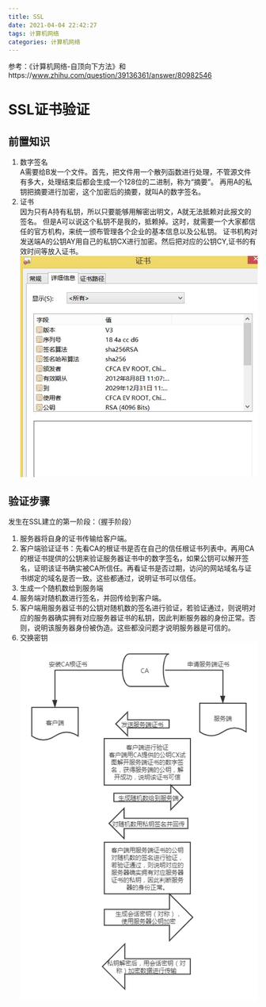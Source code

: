 ```yaml
---
title: SSL
date: 2021-04-04 22:42:27
tags: 计算机网络
categories: 计算机网络
---
```

参考：《计算机网络-自顶向下方法》和https://www.zhihu.com/question/39136361/answer/80982546
# SSL证书验证
## 前置知识
1. 数字签名  
   A需要给B发一个文件。首先，把文件用一个散列函数进行处理，不管源文件有多大，处理结束后都会生成一个128位的二进制，称为“摘要”。
再用A的私钥把摘要进行加密，这个加密后的摘要，就叫A的数字签名。  
2. 证书  
   因为只有A持有私钥，所以只要能够用解密出明文，A就无法抵赖对此报文的签名。
   但是A可以说这个私钥不是我的，抵赖掉。这时，就需要一个大家都信任的官方机构，来统一颁布管理各个企业的基本信息以及公私钥。
   证书机构对发送端A的公钥AY用自己的私钥CX进行加密。然后把对应的公钥CY,证书的有效时间等放入证书。
![证书图](./SSL证书验证/证书.JPG)

## 验证步骤
发生在SSL建立的第一阶段：（握手阶段）
1. 服务器将自身的证书传输给客户端。
2. 客户端验证证书：先看CA的根证书是否在自己的信任根证书列表中。再用CA的根证书提供的公钥来验证服务器证书中的数字签名，如果公钥可以解开签名，证明该证书确实被CA所信任。再看证书是否过期，访问的网站域名与证书绑定的域名是否一致。这些都通过，说明证书可以信任。
3. 生成一个随机数给到服务端
4. 服务端对随机数进行签名，并回传给到客户端。
5. 客户端用服务器证书的公钥对随机数的签名进行验证，若验证通过，则说明对应的服务器确实拥有对应服务器证书的私钥，因此判断服务器的身份正常。否则，说明该服务器身份被伪造。这些都没问题才说明服务器是可信的。
6. 交换密钥
![步骤](./SSL证书验证/SSL验证.png)